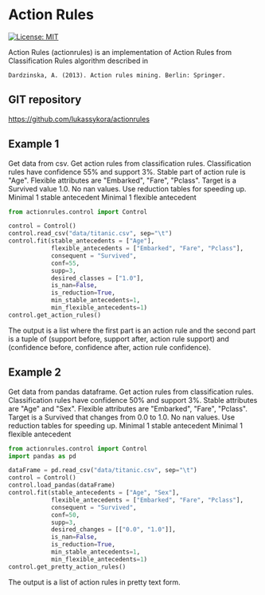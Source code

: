 # Action Rules
 [![License: MIT](https://img.shields.io/badge/License-MIT-yellow.svg)](https://opensource.org/licenses/MIT)

Action Rules (actionrules) is an implementation of Action Rules from Classification Rules algorithm described in

```Dardzinska, A. (2013). Action rules mining. Berlin: Springer.```

## GIT repository

https://github.com/lukassykora/actionrules

## Example 1
Get data from csv.
Get action rules from classification rules. Classification rules have confidence 55% and support 3%.
Stable part of action rule is "Age".
Flexible attributes are "Embarked", "Fare", "Pclass".
Target is a Survived value 1.0.
No nan values.
Use reduction tables for speeding up.
Minimal 1 stable antecedent
Minimal 1 flexible antecedent


```python
from actionrules.control import Control

control = Control()
control.read_csv("data/titanic.csv", sep="\t")
control.fit(stable_antecedents = ["Age"],
            flexible_antecedents = ["Embarked", "Fare", "Pclass"],
            consequent = "Survived",
            conf=55,
            supp=3,
            desired_classes = ["1.0"],
            is_nan=False,
            is_reduction=True,
            min_stable_antecedents=1,
            min_flexible_antecedents=1)
control.get_action_rules()
```

The output is a list where the first part is an action rule and the second part is a tuple of (support before, support after, action rule support) and (confidence before, confidence after, action rule confidence).

## Example 2
Get data from pandas dataframe.
Get action rules from classification rules. Classification rules have confidence 50% and support 3%.
Stable attributes are "Age" and "Sex".
Flexible attributes are "Embarked", "Fare", "Pclass".
Target is a Survived that changes from 0.0 to 1.0.
No nan values.
Use reduction tables for speeding up.
Minimal 1 stable antecedent
Minimal 1 flexible antecedent


```python
from actionrules.control import Control
import pandas as pd

dataFrame = pd.read_csv("data/titanic.csv", sep="\t")
control = Control()
control.load_pandas(dataFrame)
control.fit(stable_antecedents = ["Age", "Sex"],
            flexible_antecedents = ["Embarked", "Fare", "Pclass"],
            consequent = "Survived",
            conf=50,
            supp=3,
            desired_changes = [["0.0", "1.0"]],
            is_nan=False,
            is_reduction=True,
            min_stable_antecedents=1,
            min_flexible_antecedents=1)
control.get_pretty_action_rules()
```

The output is a list of action rules in pretty text form.
